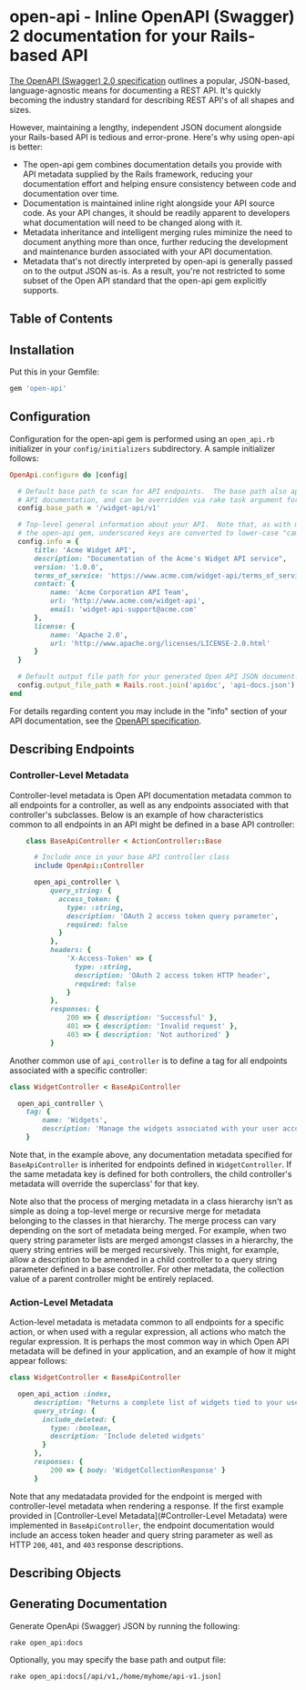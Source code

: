 #  open-api - Inline OpenAPI (Swagger) 2 documentation for your Rails-based API

[The OpenAPI (Swagger) 2.0 specification](https://github.com/OAI/OpenAPI-Specification) outlines
a popular, JSON-based, language-agnostic means for documenting a REST API.  It's quickly becoming
the industry standard for describing REST API's of all shapes and sizes.

However, maintaining a lengthy, independent JSON document alongside your Rails-based API is tedious and
error-prone.  Here's why using open-api is better:

+ The open-api gem combines documentation details you provide with API metadata supplied by the
  Rails framework, reducing your documentation effort and helping ensure consistency between code
  and documentation over time.
+ Documentation is maintained inline right alongside your API source code.  As your API changes, it
  should be readily apparent to developers what documentation will need to be changed along with it.
+ Metadata inheritance and intelligent merging rules miminize the need to document anything more
  than once, further reducing the development and maintenance burden associated with your API
  documentation.
+ Metadata that's not directly interpreted by open-api is generally passed on to the output JSON
  as-is.  As a result, you're not restricted to some subset of the Open API standard that the
  open-api gem explicitly supports.

## Table of Contents

## Installation

Put this in your Gemfile:

``` ruby
gem 'open-api'
```
## Configuration

Configuration for the open-api gem is performed using an `open_api.rb` initializer in your
`config/initializers` subdirectory.  A sample initializer follows:

``` ruby
OpenApi.configure do |config|

  # Default base path to scan for API endpoints.  The base path also appears in the generated Open
  # API documentation, and can be overridden via rake task argument for multiple API scenarios.
  config.base_path = '/widget-api/v1'

  # Top-level general information about your API.  Note that, as with most metadata specified for
  # the open-api gem, underscored keys are converted to lower-case "camelized" strings.
  config.info = {
      title: 'Acme Widget API',
      description: "Documentation of the Acme's Widget API service",
      version: '1.0.0',
      terms_of_service: 'https://www.acme.com/widget-api/terms_of_service',
      contact: {
          name: 'Acme Corporation API Team',
          url: 'http://www.acme.com/widget-api',
          email: 'widget-api-support@acme.com'
      },
      license: {
          name: 'Apache 2.0',
          url: 'http://www.apache.org/licenses/LICENSE-2.0.html'
      }
  }

  # Default output file path for your generated Open API JSON document.
  config.output_file_path = Rails.root.join('apidoc', 'api-docs.json')
end
```

For details regarding content you may include in the "info" section of your API documentation, see
the [OpenAPI specification](https://github.com/OAI/OpenAPI-Specification/blob/master/versions/2.0.md#infoObject).


## Describing Endpoints

### Controller-Level Metadata

Controller-level metadata is Open API documentation metadata common to all endpoints for a
controller, as well as any endpoints associated with that controller's subclasses.  Below is an
example of how characteristics common to all endpoints in an API might be defined in a base API
controller:
``` ruby
    class BaseApiController < ActionController::Base

      # Include once in your base API controller class
      include OpenApi::Controller

      open_api_controller \
          query_string: {
            access_token: {
              type: :string,
              description: 'OAuth 2 access token query parameter',
              required: false
            }
          },
          headers: {
              'X-Access-Token' => {
                type: :string,
                description: 'OAuth 2 access token HTTP header',
                required: false
              }
          },
          responses: {
              200 => { description: 'Successful' },
              401 => { description: 'Invalid request' },
              403 => { description: 'Not authorized' }
          }
```

Another common use of `api_controller` is to define a tag for all endpoints associated with a
specific controller:
``` ruby
class WidgetController < BaseApiController

  open_api_controller \
    tag: {
        name: 'Widgets',
        description: 'Manage the widgets associated with your user account'
    }
```
Note that, in the example above, any documentation metadata specified for `BaseApiController` is
inherited for endpoints defined in `WidgetController`.  If the same metadata key is defined for both
controllers, the child controller's metadata will override the superclass' for that key.

Note also that the process of merging metadata in a class hierarchy isn't as simple as doing a
top-level merge or recursive merge for metadata belonging to the classes in that hierarchy.  The
merge process can vary depending on the sort of metadata being merged.  For example, when two query
string parameter lists are merged amongst classes in a hierarchy, the query string entries will be
merged recursively.  This might, for example, allow a description to be amended in a child
controller to a query string parameter defined in a base controller.  For other metadata, the
collection value of a parent controller might be entirely replaced.

### Action-Level Metadata

Action-level metadata is metadata common to all endpoints for a specific action, or when used with a
regular expression, all actions who match the regular expression.  It is perhaps the most common way
in which Open API metadata will be defined in your application, and an example of how it might
appear follows:
``` ruby
class WidgetController < BaseApiController

  open_api_action :index,
      description: "Returns a complete list of widgets tied to your user account",
      query_string: {
        include_deleted: {
          type: :boolean,
          description: 'Include deleted widgets'
        }
      },
      responses: {
          200 => { body: 'WidgetCollectionResponse' }
      }
```
Note that any medatadata provided for the endpoint is merged with controller-level metadata when
rendering a response.  If the first example provided in [Controller-Level Metadata](#Controller-Level Metadata)
were implemented in `BaseApiController`, the endpoint documentation would include an access token
header and query string parameter as well as HTTP `200`, `401`, and `403` response descriptions.

## Describing Objects
## Generating Documentation

Generate OpenApi (Swagger) JSON by running the following:

    rake open_api:docs

Optionally, you may specify the base path and output file:

    rake open_api:docs[/api/v1,/home/myhome/api-v1.json]
